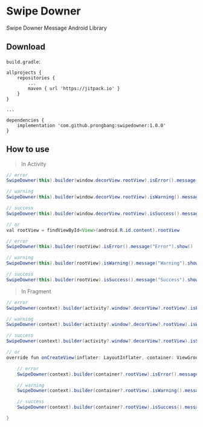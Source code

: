 # Swipe Downer

Swipe Downer Message Android Library

## Download

```build.gradle```:
```
allprojects {
    repositories {
        ...
        maven { url 'https://jitpack.io' }
    }
}

...

dependencies {
    implementation 'com.github.prongbang:swipedowner:1.0.0'
}
```

## How to use

> In Activity
```java
// error
SwipeDowner(this).builder(window.decorView.rootView).isError().message("Error").show()

// warning
SwipeDowner(this).builder(window.decorView.rootView).isWarning().message("Warning").show()

// success
SwipeDowner(this).builder(window.decorView.rootView).isSuccess().message("Success").show()

// or
val rootView = findViewById<View>(android.R.id.content).rootView

// error
SwipeDowner(this).builder(rootView).isError().message("Error").show()

// warning
SwipeDowner(this).builder(rootView).isWarning().message("Warning").show()

// success
SwipeDowner(this).builder(rootView).isSuccess().message("Success").show()
```

> In Fragment
```java
// error
SwipeDowner(context).builder(activity?.window?.decorView?.rootView).isError().message("Error").show()

// warning
SwipeDowner(context).builder(activity?.window?.decorView?.rootView).isWarning().message("Warning").show()

// success
SwipeDowner(context).builder(activity?.window?.decorView?.rootView).isSuccess().message("Success").show()

// or
override fun onCreateView(inflater: LayoutInflater, container: ViewGroup?, savedInstanceState: Bundle?): View? {

    // error
    SwipeDowner(context).builder(container?.rootView).isError().message("Error").show()

    // warning
    SwipeDowner(context).builder(container?.rootView).isWarning().message("Warning").show()

    // success
    SwipeDowner(context).builder(container?.rootView).isSuccess().message("Success").show()

}
```
